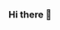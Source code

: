 ### Hi there 👋

<!--
**AnnaPerova88/AnnaPerova88** is a ✨ _special_ ✨ repository because its `README.md` (this file) appears on your GitHub profile.

Here are some ideas to get you started:

Hi, I'm Anna 👋

👩‍🎓 I graduated MSU, department in 2011. Got Masters degree in Psychology.
👋 I have been working as IT Headhunter for 12 years. Including Huawei, Samsung, Deutsche Bank etc. I headhunted Samsung AI Center Moscow team ( 4 ML/AI Labs, with Leaders etc)
⚡ I received HR Brand award in 2018 (Samsung Ai Center headhunting)
I'm Ladies in Tech and AI community founder and organised 1 conference and 4 meetups related to AI, ML, DL, BlockChain, Defi etc.
I'm blogging about tech career, career in Tech and AI, Machine learning etc.
I started to participate at Kaggle competitions this year and learnt a bit ML, DL, Computer Vision etc.
My core basic tech skills are: Python, Pytorch, Tensorflow, Keras, ML, DL, Computer Vision etc.

 📫 How to reach me: 
 Telegram: @funcareer


-->
